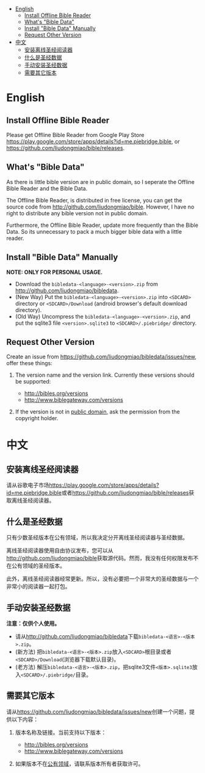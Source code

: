 * [English](#english)
  * [Install Offline Bible Reader](#install-offline-bible-reader)
  * [What's "Bible Data"](#whats-bible-data)
  * [Install "Bible Data" Manually](#install-bible-data-manually)
  * [Request Other Version](#request-other-version)
* [中文](#中文)
  * [安装离线圣经阅读器](#安装离线圣经阅读器)
  * [什么是圣经数据](#什么是圣经数据)
  * [手动安装圣经数据](#手动安装圣经数据)
  * [需要其它版本](#需要其它版本)

# English

## Install Offline Bible Reader

Please get Offline Bible Reader from Google Play Store <https://play.google.com/store/apps/details?id=me.piebridge.bible>, or <https://github.com/liudongmiao/bible/releases>.

## What's "Bible Data"

As there is little bible version are in public domain, so I seperate the Offline Bible Reader and the Bible Data.

The Offline Bible Reader, is distributed in free license, you can get the source code from <http://github.com/liudongmiao/bible>. However, I have no right to distribute any bible version not in public domain.

Furthermore, the Offline Bible Reader, update more frequently than the Bible Data. So its unnecessary to pack a much bigger bible data with a little reader.

## Install "Bible Data" Manually

**NOTE: ONLY FOR PERSONAL USAGE.**

* Download the `bibledata-<language>-<version>.zip` from <http://github.com/liudongmiao/bibledata>.
* (New Way) Put the `bibledata-<language>-<version>.zip` into `<SDCARD>` directory or `<SDCARD>/Download` (android browser's default download directory).
* (Old Way) Uncompress the `bibledata-<language>-<version>.zip`, and put the sqlite3 file `<version>.sqlite3` to `<SDCARD>/.piebridge/` directory.

## Request Other Version

Create an issue from <https://github.com/liudongmiao/bibledata/issues/new>, offer these things:

1. The version name and the version link. Currently these versions should be supported:
   * <http://bibles.org/versions>
   * <http://www.biblegateway.com/versions>

1. If the version is not in [public domain](http://en.wikipedia.org/wiki/Public_domain), ask the permission from the copyright holder.

# 中文

## 安装离线圣经阅读器

请从谷歌电子市场<https://play.google.com/store/apps/details?id=me.piebridge.bible>或者<https://github.com/liudongmiao/bible/releases>获取离线圣经阅读器。

## 什么是圣经数据

只有少数圣经版本在公有领域，所以我决定分开离线圣经阅读器与圣经数据。

离线圣经阅读器使用自由协议发布，您可以从<http://github.com/liudongmiao/bible>获取源代码。然而，我没有任何权限发布不在公有领域的圣经版本。

此外，离线圣经阅读器经常更新。所以，没有必要把一个非常大的圣经数据与一个非常小的阅读器一起打包。

## 手动安装圣经数据

**注意：仅供个人使用。**

* 请从<http://github.com/liudongmiao/bibledata>下载`bibledata-<语言>-<版本>.zip`。
* (新方法) 把`bibledata-<语言>-<版本>.zip`放入`<SDCARD>`根目录或者`<SDCARD>/Download`(浏览器下载默认目录)。
* (老方法) 解压`bibledata-<语言>-<版本>.zip`，把sqlite3文件`<版本>.sqlite3`放入`<SDCARD>/.piebridge/`目录。

## 需要其它版本

请从<https://github.com/liudongmiao/bibledata/issues/new>创建一个问题，提供以下内容：

1. 版本名称及链接。当前支持以下版本：
   * <http://bibles.org/versions>
   * <http://www.biblegateway.com/versions>

1. 如果版本不在[公有领域](http://zh.wikipedia.org/wiki/%E5%85%AC%E6%9C%89%E9%A2%86%E5%9F%9F)，请联系版本所有者获取许可。
